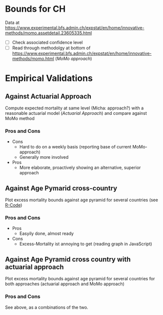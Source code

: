 # Bounds for CH
Data at 
https://www.experimental.bfs.admin.ch/expstat/en/home/innovative-methods/momo.assetdetail.23605335.html
 * [ ] Check associated confidence level
 * [ ] Read through methodolgy at bottom of https://www.experimental.bfs.admin.ch/expstat/en/home/innovative-methods/momo.html (*MoMo approach*)
  
# Empirical Validations
## Against Actuarial Approach
Compute expected mortality at same level (Micha: approach?) with a reasonable actuarial model  (*Actuarial Approach*) and compare against MoMo method 

### Pros and Cons
 * Cons
   * Hard to do on a weekly basis (reporting base of current MoMo-approach)
   * Generally more involved
 * Pros
   * More elaborate, proactively showing an alternative, superior approach


## Against Age Pymarid cross-country
Plot excess mortality bounds against age pyramid for several countries (see [R-Code](mortan.R))

### Pros and Cons
* Pros
  * Easyily done, almost ready 
* Cons
  * Excess-Mortality ist annoying to get (reading graph in JavaScript)


## Against Age Pyramid cross country with actuarial approach
Plot excess mortality bounds against age pyramid for several countries for both approaches (actuarial approach and MoMo approach)
### Pros and Cons
See above, as a combinations of the two.


  